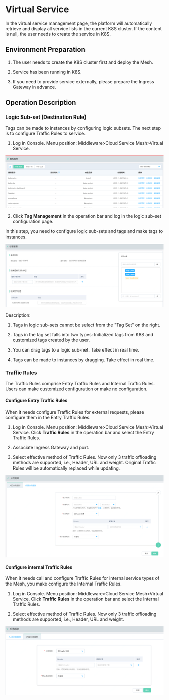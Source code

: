 #  Virtual Service

In the virtual service management page, the platform will automatically retrieve and display all service lists in the current K8S cluster. If the content is null, the user needs to create the service in K8S.

##  Environment Preparation

1. 	The user needs to create the K8S cluster first and deploy the Mesh.

2. 	Service has been running in K8S.

3. 	If you need to provide service externally, please prepare the Ingress Gateway in advance.



##  Operation Description

### Logic Sub-set (Destination Rule)

Tags can be made to instances by configuring logic subsets. The next step is to configure Traffic Rules to service.

1. Log in Console. Menu position: Middleware>Cloud Service Mesh>Virtual Service.

![](../../../../image/Internet-Middleware/Mesh/xnfw.png)


2.	 Click **Tag Management** in the operation bar and log in the logic sub-set configuration page.

In this step, you need to configure logic sub-sets and tags and make tags to instances.

![](../../../../image/Internet-Middleware/Mesh/xnfw-bqgl.png)

Description:

1) 	Tags in logic sub-sets cannot be select from the "Tag Set" on the right.

2) 	Tags in the tag set falls into two types: Initialized tags from K8S and customized tags created by the user.

3) 	You can drag tags to a logic sub-net. Take effect in real time.

4) 	Tags can be made to instances by dragging. Take effect in real time.

### Traffic Rules

The Traffic Rules comprise Entry Traffic Rules and Internal Traffic Rules. Users can make customized configuration or make no configuration.

####  Configure Entry Traffic Rules

When it needs configure Traffic Rules for external requests, please configure them in the Entry Traffic Rules.

1. Log in Console. Menu position: Middleware>Cloud Service Mesh>Virtual Service. Click **Traffic Rules** in the operation bar and select the Entry Traffic Rules.

2.	 Associate Ingress Gateway and port.

3.	 Select effective method of Traffic Rules. Now only 3 traffic offloading methods are supported, i.e., Header, URL and weight. Original Traffic Rules will be automatically replaced while updating.

![](../../../../image/Internet-Middleware/Mesh/xnfw-rkflgz.png)


####  Configure internal Traffic Rules

When it needs call and configure Traffic Rules for internal service types of the Mesh, you make configure the Internal Traffic Rules.

1. Log in Console. Menu position: Middleware>Cloud Service Mesh>Virtual Service. Click **Traffic Rules** in the operation bar and select the Internal Traffic Rules.

2.	 Select effective method of Traffic Rules. Now only 3 traffic offloading methods are supported, i.e., Header, URL and weight.

![](../../../../image/Internet-Middleware/Mesh/xnfw-nbflgz.png)
 





